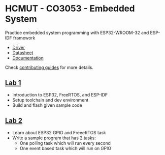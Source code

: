 # HCMUT - CO3053 - Embedded System

Practice embedded system programming with ESP32-WROOM-32 and ESP-IDF framework

-   [Driver](https://www.silabs.com/developers/usb-to-uart-bridge-vcp-drivers?tab=downloads)
-   [Datasheet](https://www.espressif.com/sites/default/files/documentation/esp32-wroom-32_datasheet_en.pdf)
-   [Documentation](https://docs.espressif.com/projects/esp-idf/en/stable/esp32/index.html)

Check [contributing guides](CONTRIBUTING.md) for more details.

## [Lab 1](lab1)

-   Introduction to ESP32, FreeRTOS, and ESP-IDF
-   Setup toolchain and dev environment
-   Build and flash given sample code

## [Lab 2](lab2)

-   Learn about ESP32 GPIO and FreeeRTOS task
-   Write a sample program that has 2 tasks:
    -   One polling task which will run every second
    -   One event based task which will run on GPIO
